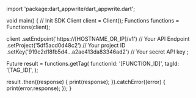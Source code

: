 import 'package:dart_appwrite/dart_appwrite.dart';

void main() { // Init SDK
  Client client = Client();
  Functions functions = Functions(client);

  client
    .setEndpoint('https://[HOSTNAME_OR_IP]/v1') // Your API Endpoint
    .setProject('5df5acd0d48c2') // Your project ID
    .setKey('919c2d18fb5d4...a2ae413da83346ad2') // Your secret API key
  ;

  Future result = functions.getTag(
    functionId: '[FUNCTION_ID]',
    tagId: '[TAG_ID]',
  );

  result
    .then((response) {
      print(response);
    }).catchError((error) {
      print(error.response);
  });
}